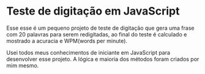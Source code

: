 # Teste de digitação em JavaScript
Esse esse é um pequeno projeto de teste de digitação que gera uma frase com 20 palavras para serem redigitadas, ao final do teste é calculado e mostrado a acuracia e WPM(words per minute).

Usei todos meus conhecimentos de iniciante em JavaScript para desenvolver esse projeto. A lógica e maioria dos métodos foram criados por mim mesmo.
